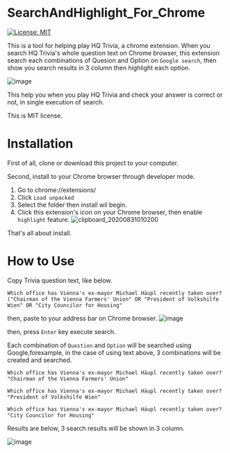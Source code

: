 # SearchAndHighlight_For_Chrome
[![License: MIT](https://img.shields.io/badge/License-MIT-yellow.svg)](https://opensource.org/licenses/MIT)


This is a tool for helping play HQ Trivia, a chrome extension.
When you search HQ Trivia's whole question text on Chrome browser, this extension search each combinations of Quesion and Option on `Google search`, then show you search results in 3 column then highlight each option.

![image](https://user-images.githubusercontent.com/43431002/91674649-8480f900-eb74-11ea-87e3-d2e22affb0ce.png)

This help you when you play HQ Trivia and check your answer is correct or not, in single execution of search.  

This is MIT license.

# Installation

First of all, clone or download this project to your computer.

Second, install to your Chrome browser through developer mode. 

1. Go to chrome://extensions/
2. Click `Load unpacked`
3. Select the folder then install wil begin.
4. Click this extension's icon on your Chrome browser, then enable `highlight` feature.
![clipboard_20200831010200](https://user-images.githubusercontent.com/43431002/91674920-8c8d6880-eb75-11ea-8574-e91c61a9c246.png)

That's all about install.

# How to Use

Copy Trivia question text, like below.

```
Which office has Vienna's ex-mayor Michael Häupl recently taken over? ("Chairman of the Vienna Farmers' Union" OR "President of Volkshilfe Wien" OR "City Councilor for Housing"
```

then, paste to your address bar on Chrome browser.
![image](https://user-images.githubusercontent.com/43431002/91675087-0faebe80-eb76-11ea-83d6-8cbddbb6d269.png)

then, press `Enter` key execute search.

Each combination of `Question` and `Option` will be searched using Google,forexample, in the case of using text above, 3 combinations will be created and searched.

```
Which office has Vienna's ex-mayor Michael Häupl recently taken over? "Chairman of the Vienna Farmers' Union"

Which office has Vienna's ex-mayor Michael Häupl recently taken over? "President of Volkshilfe Wien"

Which office has Vienna's ex-mayor Michael Häupl recently taken over? "City Councilor for Housing"
```

Results are below, 3 search results will be shown in 3 column.

![image](https://user-images.githubusercontent.com/43431002/91674649-8480f900-eb74-11ea-87e3-d2e22affb0ce.png)
